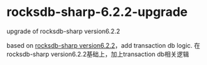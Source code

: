 # rocksdb-sharp-6.2.2-upgrade
upgrade of rocksdb-sharp version6.2.2

based on [rocksdb-sharp version6.2.2](https://github.com/warrenfalk/rocksdb-sharp/releases/tag/v6.2.2)，add transaction db logic.
在rocksdb-sharp version6.2.2基础上，加上transaction db相关逻辑

